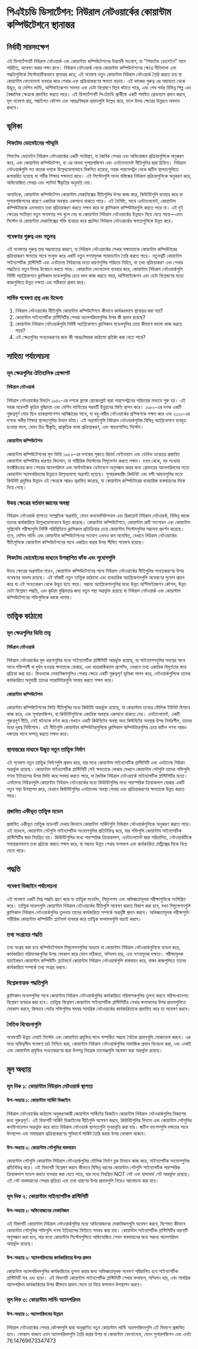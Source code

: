 # পিএইচডি ডিসার্টেশন: নিউরাল নেটওয়ার্কের কোয়ান্টাম কম্পিউটেশনে স্থানান্তর

## নির্বাহী সারসংক্ষেপ

এই ডিসার্টেশনটি নিউরাল নেটওয়ার্ক এবং কোয়ান্টাম কম্পিউটেশনের উদ্ভাবনী সংযোগ, যা "শিফটেড ডোমেইন" নামে পরিচিত, অন্বেষণ করার লক্ষ্য রাখে। নিউরাল নেটওয়ার্ক থেকে কোয়ান্টাম কম্পিউটেশনের ক্ষেত্রে নীতিমালা এবং পদ্ধতিগুলিকে সিস্টেম্যাটিকভাবে স্থানান্তর করে, এই গবেষণা নতুন কোয়ান্টাম নিউরাল নেটওয়ার্ক তৈরি করতে চায় যা কোয়ান্টাম ফেনোমেনা ব্যবহার করে শেখার এবং প্রক্রিয়াকরণের ক্ষমতা বাড়ায়। এই কাজের গুরুত্ব এর সম্ভাব্যতা থেকে উদ্ভূত, যা মেশিন লার্নিং, অপ্টিমাইজেশন সমস্যা এবং ডেটা বিশ্লেষণে বিপ্লব ঘটাতে পারে, এবং শেষ পর্যন্ত বিভিন্ন শিল্প এবং বৈজ্ঞানিক ক্ষেত্রকে প্রভাবিত করতে পারে। এই ডিসার্টেশনটি পিএইচডি প্রার্থীকে একটি সমন্বিত রোডম্যাপ প্রদান করবে, মূল গবেষণা প্রশ্ন, পদ্ধতিগত কৌশল এবং আন্তঃবিষয়ক প্রভাবগুলি উল্লেখ করে, ফলে উভয় ক্ষেত্রের উন্নয়নে অবদান রাখবে।

## ভূমিকা

### শিফটেড ডোমেইনের পটভূমি

শিফটেড ডোমেইন নিউরাল নেটওয়ার্কের একটি সংমিশ্রণ, যা জৈবিক শেখার এবং অভিযোজন প্রক্রিয়াগুলিকে অনুকরণ করে, এবং কোয়ান্টাম কম্পিউটেশন, যা এর অনন্য সুপারপজিশন এবং এনট্যাংলমেন্ট নীতিগুলির দ্বারা চিহ্নিত। নিউরাল নেটওয়ার্কগুলি গত কয়েক দশকে উল্লেখযোগ্যভাবে বিকশিত হয়েছে, সহজ পারসেপট্রন থেকে জটিল স্থাপত্যগুলিতে রূপান্তরিত হয়েছে যা গভীর শিক্ষার সক্ষমতা রাখে। এই সিস্টেমগুলি মানব মস্তিষ্কের নিউরাল প্রক্রিয়াগুলিকে অনুকরণ করে, অভিযোজিত শেখার এবং প্যাটার্ন স্বীকৃতির অনুমতি দেয়।

অন্যদিকে, কোয়ান্টাম কম্পিউটেশন কোয়ান্টাম মেকানিক্সের নীতিগুলির উপর কাজ করে, কিউবিটগুলি ব্যবহার করে যা সুপারপজিশনের কারণে একাধিক অবস্থায় একসাথে থাকতে পারে। এই বৈশিষ্ট্য, সাথে এনট্যাংলমেন্ট, কোয়ান্টাম কম্পিউটারকে এমনভাবে তথ্য প্রক্রিয়াকরণ করতে সক্ষম করে যা ক্লাসিকাল কম্পিউটারগুলি করতে পারে না। এই দুই ক্ষেত্রের সংমিশ্রণ নতুন গবেষণার পথ খুলে দেয় যা কোয়ান্টাম নিউরাল নেটওয়ার্কের উন্নয়নে নিয়ে যেতে পারে—এমন সিস্টেম যা কোয়ান্টাম মেকানিক্সের শক্তি ব্যবহার করে প্রচলিত নিউরাল নেটওয়ার্কের ক্ষমতাগুলিকে উন্নত করে।

### গবেষণার গুরুত্ব এবং নতুনত্ব

এই গবেষণার গুরুত্ব তার সম্ভাব্যতার কারণে, যা নিউরাল নেটওয়ার্কের শেখার সক্ষমতাকে কোয়ান্টাম কম্পিউটারের প্রক্রিয়াকরণ ক্ষমতার সাথে সংযুক্ত করে একটি নতুন গণনামূলক প্যারাডাইম তৈরি করতে পারে। নতুনত্বটি কোয়ান্টাম সাইন্যাপটিক প্লাস্টিসিটি এবং এনট্যাংল্ড নিউরনের মতো ধারণাগুলির পরিচয়ে নিহিত, যা তথ্য প্রক্রিয়াকরণ এবং শেখার পদ্ধতিতে নতুন দিগন্ত উন্মোচন করতে পারে। কোয়ান্টাম ফেনোমেনা ব্যবহার করে, কোয়ান্টাম নিউরাল নেটওয়ার্কগুলি নির্দিষ্ট অ্যাপ্লিকেশনে ক্লাসিকাল মডেলগুলির চেয়ে ভাল কাজ করতে পারে, অপ্টিমাইজেশন এবং ডেটা বিশ্লেষণের মতো কাজগুলিতে উন্নত দক্ষতা এবং সঠিকতা প্রদান করে।

### সার্বিক গবেষণা প্রশ্ন এবং উদ্দেশ্য

1. নিউরাল নেটওয়ার্কের নীতিগুলি কোয়ান্টাম কম্পিউটেশনে কীভাবে কার্যকরভাবে স্থানান্তর করা যায়?
2. কোয়ান্টাম সাইন্যাপটিক প্লাস্টিসিটির শেখার অ্যালগরিদমগুলির উপর কী প্রভাব রয়েছে?
3. কোয়ান্টাম নিউরাল নেটওয়ার্কগুলি নির্দিষ্ট অ্যাপ্লিকেশনে ক্লাসিকাল মডেলগুলির চেয়ে কীভাবে ভালো কাজ করতে পারে?
4. এই ক্ষেত্রগুলির সংহতকরণের জন্য কী আন্তঃবিষয়ক কাঠামো প্রতিষ্ঠা করা যেতে পারে?

## সাহিত্য পর্যালোচনা

### মূল ক্ষেত্রগুলির ঐতিহাসিক প্রেক্ষাপট

#### নিউরাল নেটওয়ার্ক

নিউরাল নেটওয়ার্কের বিবর্তন ১৯৫০-এর দশকে ফ্র্যাঙ্ক রোজেনব্লাট দ্বারা পারসেপট্রনের পরিচয়ের মাধ্যমে শুরু হয়। এই সহজ মডেলটি কৃত্রিম বুদ্ধিমত্তা এবং মেশিন লার্নিংয়ের পরবর্তী উন্নয়নের ভিত্তি স্থাপন করে। ১৯৮০-এর দশক একটি গুরুত্বপূর্ণ মোড় ছিল ব্যাকপ্রপাগেশন আবিষ্কারের সাথে, যা বহু-স্তরীয় নেটওয়ার্কের প্রশিক্ষণকে সক্ষম করে এবং ২০১০-এর দশকে গভীর শিক্ষার স্থাপত্যগুলির উত্থান ঘটায়। এই অগ্রগতিগুলি নিউরাল নেটওয়ার্কগুলির বিভিন্ন অ্যাপ্লিকেশনে ব্যবহৃত হওয়ার ফলে, যেমন চিত্র স্বীকৃতি, প্রাকৃতিক ভাষা প্রক্রিয়াকরণ, এবং স্বায়ত্তশাসিত সিস্টেম।

#### কোয়ান্টাম কম্পিউটেশন

কোয়ান্টাম কম্পিউটেশনের মূল ভিত্তি ১৯৮০-এর দশকের শুরুতে রিচার্ড ফেইনম্যান এবং ডেভিড ডয়েচের প্রস্তাবিত কোয়ান্টাম কম্পিউটার ধারণায় বিদ্যমান, যা শারীরিক সিস্টেমের সিমুলেশন করতে সক্ষম। তখন থেকে, বড় সংখ্যার ফ্যাক্টরিংয়ের জন্য শোরের অ্যালগরিদম এবং অর্গানাইজড ডেটাবেসে অনুসন্ধান করার জন্য গ্রোভারের অ্যালগরিদমের মতো কোয়ান্টাম অ্যালগরিদমের উন্নয়নে উল্লেখযোগ্য অগ্রগতি হয়েছে। সুপারকন্ডাক্টিং কিউবিট এবং বন্দী আয়নাগুলির মতো কিউবিট প্রযুক্তির উন্নয়ন এই ক্ষেত্রকে আরও ত্বরান্বিত করেছে, যা কোয়ান্টাম কম্পিউটারের ব্যবহারিক বাস্তবায়নের দিকে নিয়ে গেছে।

### উভয় ক্ষেত্রের বর্তমান জ্ঞানের অবস্থা

নিউরাল নেটওয়ার্ক স্থাপত্যে সাম্প্রতিক অগ্রগতি, যেমন কনভোলিউশনাল এবং রিকারেন্ট নিউরাল নেটওয়ার্ক, বিভিন্ন কাজে তাদের কার্যকারিতা উল্লেখযোগ্যভাবে উন্নত করেছে। কোয়ান্টাম কম্পিউটেশনে, কোয়ান্টাম ত্রুটি সংশোধন এবং কোয়ান্টাম সুপ্রিমেসি পরীক্ষাগুলি নির্দিষ্ট পরিস্থিতিতে ক্লাসিকাল প্রতিক্রিয়ার চেয়ে কোয়ান্টাম সিস্টেমগুলির সম্ভাবনা প্রদর্শন করেছে। তবে, মেশিন লার্নিং এবং কোয়ান্টাম কম্পিউটেশনের সংযোগ এখনও কম অন্বেষিত, যেখানে নিউরাল নেটওয়ার্কের নীতিগুলিকে কোয়ান্টাম কম্পিউটেশনের সাথে একত্রিত করার উপর সীমিত গবেষণা রয়েছে।

### শিফটেড ডোমেইনের মাধ্যমে উপস্থাপিত ফাঁক এবং সুযোগগুলি

উভয় ক্ষেত্রের অগ্রগতির পরেও, কোয়ান্টাম কম্পিউটেশনের সাথে নিউরাল নেটওয়ার্কের নীতিগুলির সংহতকরণের উপর গবেষণার অভাব রয়েছে। এই ফাঁকটি নতুন তাত্ত্বিক কাঠামো এবং ব্যবহারিক অ্যাপ্লিকেশনগুলি অন্বেষণের সুযোগ প্রদান করে যা এই সংহতকরণ থেকে উদ্ভূত হতে পারে। সম্ভাব্য অ্যাপ্লিকেশনগুলির মধ্যে উন্নত অপ্টিমাইজেশন কৌশল, উন্নত ডেটা বিশ্লেষণ পদ্ধতি, এবং কৃত্রিম বুদ্ধিমত্তার জন্য নতুন পন্থা অন্তর্ভুক্ত রয়েছে যা নিউরাল নেটওয়ার্ক এবং কোয়ান্টাম কম্পিউটেশনের শক্তিগুলিকে কাজে লাগায়।

## তাত্ত্বিক কাঠামো

### মূল ক্ষেত্রগুলির ভিত্তি তত্ত্ব

#### নিউরাল নেটওয়ার্ক

নিউরাল নেটওয়ার্কের মূল ধারণাগুলির মধ্যে সাইন্যাপটিক প্লাস্টিসিটি অন্তর্ভুক্ত রয়েছে, যা সাইন্যাপসগুলির সময়ের সাথে সাথে শক্তিশালী বা দুর্বল হওয়ার ক্ষমতাকে বোঝায়, এবং হায়ারার্কিক্যাল প্রসেসিং, যেখানে তথ্য একাধিক বিমূর্ততার স্তরে প্রক্রিয়া করা হয়। ফিডব্যাক মেকানিজমগুলিও শেখার ক্ষেত্রে একটি গুরুত্বপূর্ণ ভূমিকা পালন করে, নেটওয়ার্কগুলিকে তাদের কার্যকারিতা অনুযায়ী তাদের প্যারামিটারগুলি সমন্বয় করতে সক্ষম করে।

#### কোয়ান্টাম কম্পিউটেশন

কোয়ান্টাম কম্পিউটেশনের ভিত্তি নীতিগুলির মধ্যে কিউবিট অন্তর্ভুক্ত রয়েছে, যা কোয়ান্টাম তথ্যের মৌলিক ইউনিট হিসাবে কাজ করে, এবং সুপারপজিশন, যা কিউবিটগুলিকে একাধিক অবস্থায় একসাথে থাকতে দেয়। এনট্যাংলমেন্ট, একটি গুরুত্বপূর্ণ নীতি, সেই ঘটনাকে বর্ণনা করে যেখানে একটি কিউবিটের অবস্থা অন্য কিউবিটের অবস্থার উপর নির্ভরশীল, তাদের মধ্যে দূরত্ব নির্বিশেষে। এই নীতিগুলি কোয়ান্টাম কম্পিউটারগুলিকে ক্লাসিকাল কম্পিউটারগুলির চেয়ে জটিল গণনা আরও দক্ষতার সাথে সম্পন্ন করতে সক্ষম করে।

### স্থানান্তরের মাধ্যমে উদ্ভূত নতুন তাত্ত্বিক নির্মাণ

এই গবেষণা নতুন তাত্ত্বিক নির্মাণগুলি প্রস্তাব করে, যার মধ্যে কোয়ান্টাম সাইন্যাপটিক প্লাস্টিসিটি এবং এনট্যাংল্ড নিউরন অন্তর্ভুক্ত রয়েছে। কোয়ান্টাম সাইন্যাপটিক প্লাস্টিসিটি সেই ক্ষমতাকে বোঝায় যেখানে কোয়ান্টাম গেটগুলি তাদের শক্তিগুলি গণনা ইতিহাসের উপর ভিত্তি করে সমন্বয় করতে পারে, যা জৈবিক নিউরাল নেটওয়ার্কে সাইন্যাপটিক প্লাস্টিসিটির মতো। এনট্যাংল্ড নিউরনগুলি কোয়ান্টাম নিউরাল নেটওয়ার্কের মধ্যে কিউবিটগুলির মধ্যে পারস্পরিক ক্রিয়াকলাপ বোঝার একটি নতুন পন্থা উপস্থাপন করে, যেখানে কিউবিটগুলির এনট্যাংলড অবস্থা শেখার এবং প্রক্রিয়াকরণের ক্ষমতাকে উন্নত করতে পারে।

### প্রস্তাবিত একীভূত তাত্ত্বিক মডেল

প্রস্তাবিত একীভূত তাত্ত্বিক মডেলটি দেখায় কিভাবে কোয়ান্টাম সার্কিটগুলি নিউরাল নেটওয়ার্কগুলিকে অনুকরণ করতে পারে। এই মডেলে, কোয়ান্টাম গেটগুলি সাইন্যাপটিক সংযোগগুলির প্রতিনিধিত্ব করে, যার শক্তিগুলি কোয়ান্টাম সাইন্যাপটিক প্লাস্টিসিটির দ্বারা নিয়ন্ত্রিত হয়। কিউবিটগুলির মধ্যে পারস্পরিক ক্রিয়াকলাপ, এনট্যাংলমেন্ট দ্বারা পরিচালিত, নেটওয়ার্কটিকে সমান্তরালভাবে তথ্য প্রক্রিয়া করতে সক্ষম করে, যা সম্ভবত উন্নত শেখার ফলাফল এবং কার্যকারিতা মেট্রিক্সের দিকে নিয়ে যেতে পারে।

## পদ্ধতি

### গবেষণা ডিজাইন পর্যালোচনা

এই গবেষণা একটি মিশ্র পদ্ধতি গ্রহণ করে যা তাত্ত্বিক মডেলিং, সিমুলেশন এবং অভিজ্ঞতামূলক পরীক্ষাগুলিকে সংমিশ্রিত করে। তাত্ত্বিক মডেলগুলি কোয়ান্টাম নিউরাল নেটওয়ার্কের নীতিগুলি অন্বেষণ করতে বিকাশ করা হবে, যখন সিমুলেশনগুলি ক্লাসিকাল নিউরাল নেটওয়ার্কগুলির তুলনায় তাদের কার্যকারিতা সম্পর্কে অন্তর্দৃষ্টি প্রদান করবে। অভিজ্ঞতামূলক পরীক্ষাগুলি শারীরিক কোয়ান্টাম কম্পিউটিং প্ল্যাটফর্ম ব্যবহার করে তাত্ত্বিক ফলাফলগুলি যাচাই করবে।

### তথ্য সংগ্রহের পদ্ধতি

তথ্য সংগ্রহ করা হবে কম্পিউটেশনাল সিমুলেশনগুলির মাধ্যমে যা কোয়ান্টাম নিউরাল নেটওয়ার্কগুলিকে মডেল করে, কার্যকারিতা পরিমাপকগুলির উপর ফোকাস করে যেমন সঠিকতা, সম্মিলন হার, এবং গণনামূলক দক্ষতা। পরীক্ষামূলক যাচাইকরণ কোয়ান্টাম কম্পিউটিং প্ল্যাটফর্মে কোয়ান্টাম নিউরাল নেটওয়ার্কগুলি বাস্তবায়ন করে, বাস্তব কাজগুলিতে তাদের কার্যকারিতা সম্পর্কে তথ্য সংগ্রহ করবে।

### বিশ্লেষণাত্মক পদ্ধতিগুলি

ক্লাসিকাল মডেলগুলির সাথে কোয়ান্টাম নিউরাল নেটওয়ার্কগুলির কার্যকারিতা পরিমাপকগুলির তুলনা করতে পরিসংখ্যানগত বিশ্লেষণ ব্যবহার করা হবে। তাত্ত্বিক বিশ্লেষণ কোয়ান্টাম সাইন্যাপটিক প্লাস্টিসিটির শেখার ফলাফলের উপর প্রভাবগুলিতে ফোকাস করবে, কিভাবে গেটের শক্তিগুলির সমন্বয় সামগ্রিক নেটওয়ার্কের কার্যকারিতাকে প্রভাবিত করে তা অন্বেষণ করবে।

### নৈতিক বিবেচনাগুলি

গবেষণাটি উন্নত এআই সিস্টেম এবং কোয়ান্টাম প্রযুক্তির সাথে সম্পর্কিত সম্ভাব্য নৈতিক প্রভাবগুলি মোকাবেলা করবে। এর মধ্যে দায়িত্বশীল গবেষণা চর্চা নিশ্চিত করা, কোয়ান্টাম নিউরাল নেটওয়ার্কগুলির সামাজিক প্রভাব বিবেচনা করা, এবং এআই এবং কোয়ান্টাম প্রযুক্তির সংহতকরণের দ্বারা উত্পন্ন নিয়ন্ত্রক চ্যালেঞ্জগুলি অন্বেষণ করা অন্তর্ভুক্ত রয়েছে।

## মূল অধ্যায়

### মূল দিক ১: কোয়ান্টাম নিউরাল নেটওয়ার্ক স্থাপত্য

#### উপ-অধ্যায় ১: কোয়ান্টাম সার্কিট ডিজাইন

নিউরাল নেটওয়ার্কের কাঠামো অনুকরণকারী কোয়ান্টাম সার্কিটের ডিজাইন কোয়ান্টাম নিউরাল নেটওয়ার্কগুলির বিকাশের জন্য গুরুত্বপূর্ণ। এই বিভাগটি সার্কিট ডিজাইনের নীতিগুলি অন্বেষণ করবে, কিউবিটগুলির বিন্যাস এবং কোয়ান্টাম গেটগুলির কনফিগারেশন অন্তর্ভুক্ত করে যাতে নিউরাল নেটওয়ার্ক স্থাপত্যগুলি পুনরাবৃত্তি করা যায়। জটিল ফাংশনগুলি দক্ষতার সাথে উপস্থাপন এবং সমান্তরাল প্রক্রিয়াকরণের সুবিধার্থে সার্কিট তৈরি করার উপর ফোকাস থাকবে।

#### উপ-অধ্যায় ২: কোয়ান্টাম গেটগুলির বাস্তবায়ন

কোয়ান্টাম গেটগুলি কোয়ান্টাম নিউরাল নেটওয়ার্কগুলির মৌলিক নির্মাণ ব্লক হিসাবে কাজ করে, সাইন্যাপটিক সংযোগগুলির প্রতিনিধিত্ব করে। এই বিভাগটি বিশ্লেষণ করবে কীভাবে বিভিন্ন ধরনের কোয়ান্টাম গেটগুলি সাইন্যাপটিক পারস্পরিক ক্রিয়াকলাপ মডেল করতে ব্যবহার করা যেতে পারে, যার মধ্যে নিয়ন্ত্রিত NOT গেট এবং হাদামার্ড গেট অন্তর্ভুক্ত রয়েছে। এই গেট বাস্তবায়নের শেখার প্রক্রিয়া এবং তথ্য ধারণের উপর প্রভাবগুলি নিয়েও আলোচনা করা হবে।

### মূল দিক ২: কোয়ান্টাম সাইন্যাপটিক প্লাস্টিসিটি

#### উপ-অধ্যায় ১: অভিযোজনের মেকানিজম

এই বিভাগটি কোয়ান্টাম নিউরাল নেটওয়ার্কগুলির মধ্যে অভিযোজনের মেকানিজমগুলি অন্বেষণ করবে, বিশেষত কীভাবে কোয়ান্টাম গেটগুলির শক্তিগুলি গণনা ইতিহাসের ভিত্তিতে সমন্বয় করা যায়। কোয়ান্টাম সাইন্যাপটিক প্লাস্টিসিটির ধারণাটি অনুসন্ধান করা হবে, যার মধ্যে কোয়ান্টাম সিস্টেমগুলিতে অভিযোজিত শেখন বাস্তবায়নের জন্য সম্ভাব্য অ্যালগরিদম অন্তর্ভুক্ত রয়েছে।

#### উপ-অধ্যায় ২: অ্যালগরিদমের কার্যকারিতার উপর প্রভাব

কোয়ান্টাম অ্যালগরিদমগুলির কার্যকারিতার তুলনা করার জন্য অভিজ্ঞতামূলক গবেষণা পরিচালিত হবে সাইন্যাপটিক প্লাস্টিসিটি সহ এবং ছাড়া। এই বিভাগটি কোয়ান্টাম সাইন্যাপটিক প্লাস্টিসিটি শেখার ফলাফল, সম্মিলন হার, এবং সামগ্রিক অ্যালগরিদম কার্যকারিতার উপর কীভাবে প্রভাব ফেলে তা নিয়ে ফলাফল উপস্থাপন করবে।

### মূল দিক ৩: কোয়ান্টাম লার্নিং অ্যালগরিদম

#### উপ-অধ্যায় ১: অ্যালগরিদমের উন্নয়ন

নিউরাল নেটওয়ার্কের শেখার কৌশলগুলি দ্বারা অনুপ্রাণিত নতুন কোয়ান্টাম লার্নিং অ্যালগরিদমগুলি এই বিভাগে প্রস্তাবিত হবে। ফোকাস থাকবে এমন অ্যালগরিদমগুলি তৈরি করার উপর যা কোয়ান্টাম ফেনোমেনা, যেমন সুপারপজিশন এবং এনট্য 76.14769673347473